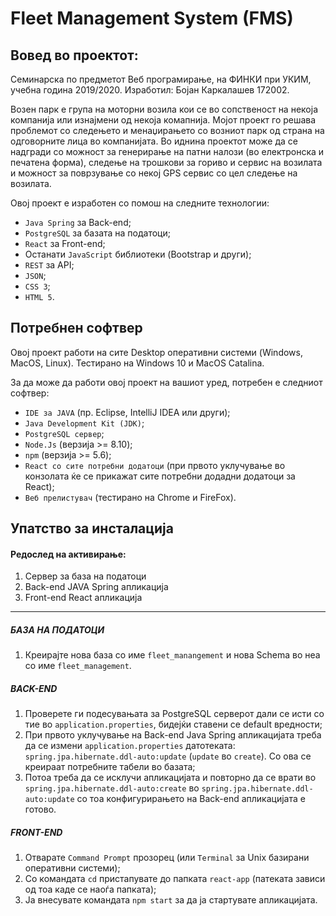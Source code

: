 # Fleet Management System (FMS)

## Вовед во проектот:

Семинарска по предметот Веб програмирање, на ФИНКИ при УКИМ, учебна година 2019/2020. Изработил: Бојан Каркалашев 172002.

Возен парк е група на моторни возила кои се во сопственост на некоја компанија или изнајмени од некоја комапнија. Мојот проект го решава проблемот со следењето и менаџирањето со возниот парк од страна на одговорните лица во компанијата. Во иднина проектот може да се надгради со можност за генерирање на патни налози (во електронска и печатена форма), следење на трошкови за гориво и сервис на возилата и можност за поврзување со некој GPS сервис со цел следење на возилата.

Овој проект е изработен со помош на следните технологии: 
* `Java Spring` за Back-end;
* `PostgreSQL` за базата на податоци;
* `React` за Front-end;
* Останати `JavaScript` библиотеки (Bootstrap и други);
* `REST` за API;
* `JSON`;
* `CSS 3`;
* `HTML 5`.

## Потребнен софтвер

Овој проект работи на сите Desktop оперативни системи (Windows, MacOS, Linux). Тестирано на Windows 10 и MacOS Catalina.

За да може да работи овој проект на вашиот уред, потребен е следниот софтвер:
* `IDE за ЈАVA` (пр. Eclipse, IntelliJ IDEA или други);
* `Java Development Kit (JDK)`;
* `PostgreSQL сервер`;
* `Node.Js` (верзија >= 8.10);
* `npm` (верзија >= 5.6);
* `React со сите потребни додатоци` (при првото уклучување во конзолата ќе се прикажат сите потребни додадни додатоци за React);
* `Веб прелистувач` (тестирано на Chrome и FireFox).

## Упатство за инсталација

#### Редослед на активирање:
1. Сервер за база на податоци
2. Back-end JAVA Spring апликација
3. Front-end React апликација

---

##### БАЗА НА ПОДАТОЦИ
1. Креирајте нова база со име `fleet_manangement` и нова Schema во неа со име `fleet_management`.


##### BACK-END
1. Проверете ги подесувањата за PostgreSQL серверот дали се исти со тие во `application.properties`, бидејќи ставени се default вредности;
2. При првото уклучување на Back-end Java Spring апликацијата треба да се измени `application.properties` датотеката:
	`spring.jpa.hibernate.ddl-auto:update` (`update` во `create`). Со ова се креираат потребните табели во базата;
3. Потоа треба да се исклучи апликацијата и повторно да се врати во `spring.jpa.hibernate.ddl-auto:create` во `spring.jpa.hibernate.ddl-auto:update` со тоа конфигурирањето на Back-end апликацијата е готово.

##### FRONT-END
1. Отварате `Command Prompt` прозорец (или `Terminal` за Unix базирани оперативни системи);
2. Со командата `cd` пристапувате до папката `react-app` (патеката зависи од тоа каде се наоѓа папката);
3. Ја внесувате командата `npm start` за да ја стартувате апликацијата.




